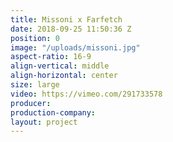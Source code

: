 ```yaml
---
title: Missoni x Farfetch
date: 2018-09-25 11:50:36 Z
position: 0
image: "/uploads/missoni.jpg"
aspect-ratio: 16-9
align-vertical: middle
align-horizontal: center
size: large
video: https://vimeo.com/291733578
producer: 
production-company: 
layout: project
---
```


